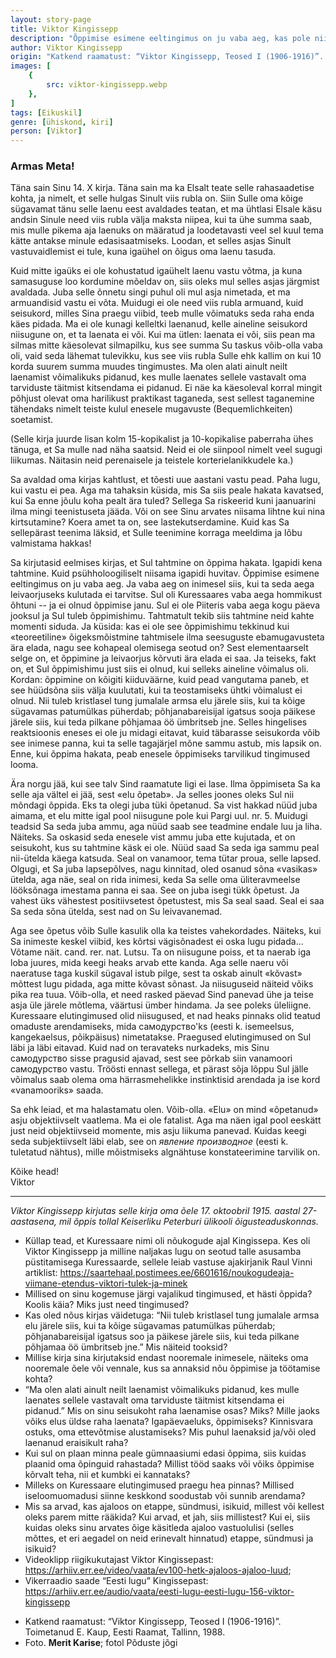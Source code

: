 ```yaml
---
layout: story-page
title: Viktor Kingissepp
description: "Õppimise esimene eeltingimus on ju vaba aeg, kas pole nii?"
author: Viktor Kingissepp
origin: "Katkend raamatust: “Viktor Kingissepp, Teosed I (1906-1916)”. Toimetanud E. Kaup, Eesti Raamat, Tallinn, 1988."
images: [
    {
        src: viktor-kingissepp.webp
    },
]
tags: [Eikuskil]
genre: [ühiskond, kiri]
person: [Viktor]
---
```


<!-- # {{$doc.title}} -->


### Armas Meta!

Täna sain Sinu 14. X kirja. Täna sain ma ka Elsalt teate selle rahasaadetise kohta, ja nimelt, et selle hulgas Sinult viis rubla on. Siin Sulle oma kõige sügavamat tänu selle laenu eest avaldades teatan, et ma ühtlasi Elsale käsu andsin Sinule need viis rubla välja maksta niipea, kui ta ühe summa saab, mis mulle pikema aja laenuks on määratud ja loodetavasti veel sel kuul tema kätte antakse minule edasisaatmiseks. Loodan, et selles asjas Sinult vastuvaidlemist ei tule, kuna igaühel on õigus oma laenu tasuda.

Kuid mitte igaüks ei ole kohustatud igaühelt laenu vastu võtma, ja kuna samasuguse loo kordumine mõeldav on, siis oleks mul selles asjas järgmist avaldada. Juba selle õnnetu singi puhul oli mul asja nimetada, et ma armuandisid vastu ei võta. Muidugi ei ole need viis rubla armuand, kuid seisukord, milles Sina praegu viibid, teeb mulle võimatuks seda raha enda käes pidada. Ma ei ole kunagi kelleltki laenanud, kelle aineline seisukord niisugune on, et ta laenata ei või. Kui ma ütlen: laenata ei või, siis pean ma silmas mitte käesolevat silmapilku, kus see summa Su taskus võib-olla vaba oli, vaid seda lähemat tulevikku, kus see viis rubla Sulle ehk kallim on kui 10 korda suurem summa muudes tingimustes. Ma olen alati ainult neilt laenamist võimalikuks pidanud, kes mulle laenates sellele vastavalt oma tarviduste täitmist kitsendama ei pidanud. Ei näe ka käesoleval korral mingit põhjust olevat oma harilikust praktikast taganeda, sest sellest taganemine tähendaks nimelt teiste kulul enesele mugavuste (Bequemlichkeiten) soetamist.

(Selle kirja juurde lisan kolm 15-kopikalist ja 10-kopikalise paberraha ühes tänuga, et Sa mulle nad näha saatsid. Neid ei ole siinpool nimelt veel sugugi liikumas. Näitasin neid perenaisele ja teistele korterielanikkudele ka.)

Sa avaldad oma kirjas kahtlust, et tõesti uue aastani vastu pead. Paha lugu, kui vastu ei pea. Aga ma tahaksin küsida, mis Sa siis peale hakata kavatsed, kui Sa enne jõulu koha pealt ära tuled? Sellega Sa riskeerid kuni jaanuarini ilma mingi teenistuseta jääda. Või on see Sinu arvates niisama lihtne kui nina kirtsutamine? Koera amet ta on, see lastekutserdamine. Kuid kas Sa sellepärast teenima läksid, et Sulle teenimine korraga meeldima ja lõbu valmistama hakkas!

Sa kirjutasid eelmises kirjas, et Sul tahtmine on õppima hakata. Igapidi kena tahtmine. Kuid psühholoogiliselt niisama igapidi huvitav. Õppimise esimene eeltingimus on ju vaba aeg. Ja vaba aeg on inimesel siis, kui ta seda aega leivaorjuseks kulutada ei tarvitse. Sul oli Kuressaares vaba aega hommikust õhtuni -- ja ei olnud õppimise janu. Sul ei ole Piiteris vaba aega kogu päeva jooksul ja Sul tuleb õppimishimu. Tahtmatult tekib siis tahtmine neid kahte momenti siduda. Ja küsida: kas ei ole see õppimishimu tekkinud kui «teoreetiline» õigeksmõistmine tahtmisele ilma seesuguste ebamugavusteta ära elada, nagu see kohapeal olemisega seotud on? Sest elementaarselt selge on, et õppimine ja leivaorjus kõrvuti ära elada ei saa. Ja teiseks, fakt on, et Sul õppimishimu just siis ei olnud, kui selleks aineline võimalus oli. Kordan: õppimine on kõigiti kiiduväärne, kuid pead vangutama paneb, et see hüüdsõna siis välja kuulutati, kui ta teostamiseks ühtki võimalust ei olnud. Nii tuleb kristlasel tung jumalale armsa elu järele siis, kui ta kõige sügavamas patumülkas püherdab; põhjanabareisijal igatsus sooja päikese järele siis, kui teda pilkane põhjamaa öö ümbritseb jne. Selles hingelises reaktsioonis eneses ei ole ju midagi eitavat, kuid täbarasse seisukorda võib see inimese panna, kui ta selle tagajärjel mõne sammu astub, mis lapsik on. Enne, kui õppima hakata, peab enesele õppimiseks tarvilikud tingimused looma.

Ära norgu jää, kui see talv Sind raamatute ligi ei lase. Ilma õppimiseta Sa ka selle aja vältel ei jää, sest «elu õpetab». Ja selles joones oleks Sul nii mõndagi õppida. Eks ta olegi juba tüki õpetanud. Sa vist hakkad nüüd juba aimama, et elu mitte igal pool niisugune pole kui Pargi uul. nr. 5. Muidugi teadsid Sa seda juba ammu, aga nüüd saab see teadmine endale luu ja liha. Näiteks. Sa oskasid seda enesele vist ammu juba ette kujutada, et on seisukoht, kus su tahtmine käsk ei ole. Nüüd saad Sa seda iga sammu peal nii-ütelda käega katsuda. Seal on vanamoor, tema tütar proua, selle lapsed. Olgugi, et Sa juba lapsepõlves, nagu kinnitad, oled osanud sõna «vasikas» ütelda, aga näe, seal on rida inimesi, keda Sa selle oma üliteravmeelse lööksõnaga imestama panna ei saa. See on juba isegi tükk õpetust. Ja vahest üks vähestest positiivsetest õpetustest, mis Sa seal saad. Seal ei saa Sa seda sõna ütelda, sest nad on Su leivavanemad.

Aga see õpetus võib Sulle kasulik olla ka teistes vahekordades. Näiteks, kui Sa inimeste keskel viibid, kes kõrtsi vägisõnadest ei oska lugu pidada... Võtame näit. cand. rer. nat. Lutsu. Ta on niisugune poiss, et ta naerab iga loba juures, mida keegi heaks arvab ette kanda. Aga selle naeru või naeratuse taga kuskil sügaval istub pilge, sest ta oskab ainult «kõvast» mõttest lugu pidada, aga mitte kõvast sõnast. Ja niisuguseid näiteid võiks pika rea tuua. Võib-olla, et need rasked päevad Sind panevad ühe ja teise asja üle järele mõtlema, väärtusi ümber hindama. Ja see poleks üleliigne. Kuressaare elutingimused olid niisugused, et nad heaks pinnaks olid teatud omaduste arendamiseks, mida самодурствo'ks (eesti k. isemeelsus, kangekaelsus, põikpäisus) nimetatakse. Praegused elutingimused on Sul läbi ja läbi eitavad. Kuid nad on teravateks nurkadeks, mis Sinu самодурствo sisse pragusid ajavad, sest see põrkab siin vanamoori cамодурство vastu. Tröösti ennast sellega, et pärast sõja lõppu Sul jälle võimalus saab olema oma härrasmehelikke instinktisid arendada ja ise kord «vanamooriks» saada.

Sa ehk leiad, et ma halastamatu olen. Võib-olla. «Elu» on mind «õpetanud» asju objektiivselt vaatlema. Ma ei ole fatalist. Aga ma näen igal pool eeskätt just neid objektiivseid momente, mis asju liikuma panevad. Kuidas keegi seda subjektiivselt läbi еlab, sее оn *явление производное* (eesti k. tuletatud nähtus), mille mõistmiseks algnähtuse konstateerimine tarvilik on.

Kõike head! \
Viktor

<hr />

*Viktor Kingissepp kirjutas selle kirja oma õele 17. oktoobril 1915. aastal 27-aastasena, mil õppis tollal Keiserliku Peterburi ülikooli õigusteaduskonnas.*



<story-author :author="author" :origin="origin"></story-author>



<details-wrapper summary="Mis mõtted tekkisid?">

- Küllap tead, et Kuressaare nimi oli nõukogude ajal Kingissepa. Kes oli Viktor Kingissepp ja milline naljakas lugu on seotud talle asusamba püstitamisega Kuressaarde, sellele leiab vastuse ajakirjanik Raul Vinni artiklist: https://saartehaal.postimees.ee/6601616/noukogudeaja-viimane-etendus-viktori-tulek-ja-minek
- Millised on sinu kogemuse järgi vajalikud tingimused, et hästi õppida? Koolis käia? Miks just need tingimused?
- Kas oled nõus kirjas väidetuga: “Nii tuleb kristlasel tung jumalale armsa elu järele siis, kui ta kõige sügavamas patumülkas püherdab; põhjanabareisijal igatsus soo ja päikese järele siis, kui teda pilkane põhjamaa öö ümbritseb jne.” Mis näiteid tooksid?
- Millise kirja sina kirjutaksid endast nooremale inimesele, näiteks oma nooremale õele või vennale, kus sa annaksid nõu õppimise ja töötamise kohta? 
- “Ma olen alati ainult neilt laenamist võimalikuks pidanud, kes mulle laenates sellele vastavalt oma tarviduste täitmist kitsendama ei pidanud.” Mis on sinu seisukoht raha laenamise osas? Miks? Mille jaoks võiks elus üldse raha laenata? Igapäevaeluks, õppimiseks? Kinnisvara ostuks, oma ettevõtmise alustamiseks? Mis puhul laenaksid ja/või oled laenanud eraisikult raha?
- Kui sul on plaan minna peale gümnaasiumi edasi õppima, siis kuidas plaanid oma õpinguid rahastada? Millist tööd saaks või võiks õppimise kõrvalt teha, nii et kumbki ei kannataks?
- Milleks on Kuressaare elutingimused praegu hea pinnas? Millised iseloomuomadusi siinne keskkond soodustab või sunnib arendama?
- Mis sa arvad, kas ajaloos on etappe, sündmusi, isikuid, millest või kellest oleks parem mitte rääkida? Kui arvad, et jah, siis millistest? Kui ei, siis kuidas oleks sinu arvates õige käsitleda ajaloo vastuolulisi (selles mõttes, et eri aegadel on neid erinevalt hinnatud) etappe, sündmusi ja isikuid?
- Videoklipp riigikukutajast Viktor Kingissepast: https://arhiiv.err.ee/video/vaata/ev100-hetk-ajaloos-ajaloo-luud; 
- Vikerraadio saade “Eesti lugu” Kingissepast: https://arhiiv.err.ee/audio/vaata/eesti-lugu-eesti-lugu-156-viktor-kingissepp

</details-wrapper>


<details-wrapper summary="Allikad" class="text-sm" icon="icon-park-outline:document-folder">

- Katkend raamatust: “Viktor Kingissepp, Teosed I (1906-1916)”. Toimetanud E. Kaup, Eesti Raamat, Tallinn, 1988.
- Foto. **Merit Karise**; fotol Põduste jõgi

</details-wrapper>

